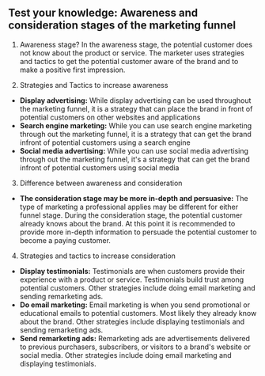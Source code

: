 ## Test your knowledge: Awareness and consideration stages of the marketing funnel

1. Awareness stage?
In the awareness stage, the potential customer does not know about the product or service. The marketer uses strategies and tactics to get the potential customer aware of the brand and to make a positive first impression.

2. Strategies and Tactics to increase awareness
- **Display advertising:** While display advertising can be used throughout the marketing funnel, it is a strategy that can place the brand in front of potential customers on other websites and applications
- **Search engine marketing:** While you can use search engine marketing through out the marketing funnel, it is a strategy that can get the brand infront of potential customers using a search engine
- **Social media advertising:** While you can use social media advertising through out the marketing funnel, it's a strategy that can get the brand infront of potential customers using social media

3. Difference between awareness and consideration
- **The consideration stage may be more in-depth and persuasive:**
The type of marketing a professional applies may be different for either funnel stage. During the consideration stage, the potential customer already knows about the brand. At this point it is recommended to provide more in-depth information to persuade the potential customer to become a paying customer.

4. Strategies and tactics to increase consideration
- **Display testimonials:** Testimonials are when customers provide their experience with a product or service. Testimonials build trust among potential customers. Other strategies include doing email marketing and sending remarketing ads.
- **Do email marketing:** Email marketing is when you send promotional or educational emails to potential customers. Most likely they already know about the brand. Other strategies include displaying testimonials and sending remarketing ads.
- **Send remarketing ads:** Remarketing ads are advertisements delivered to previous purchasers, subscribers, or visitors to a brand's website or social media.  Other strategies include doing email marketing and displaying testimonials.
